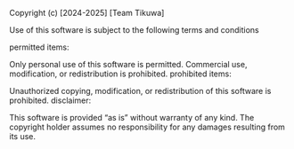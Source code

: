 Copyright (c) [2024-2025] [Team Tikuwa]

Use of this software is subject to the following terms and conditions

permitted items:

Only personal use of this software is permitted. Commercial use, modification, or redistribution is prohibited. prohibited items:

Unauthorized copying, modification, or redistribution of this software is prohibited. disclaimer:

This software is provided “as is” without warranty of any kind. The copyright holder assumes no responsibility for any damages resulting from its use.